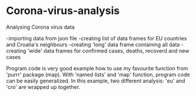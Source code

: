# Corona-virus-analysis
Analysing Corona virus data

-importing data from json file
-creating list of data frames for EU countries and Croatia's neighbours
-creating 'long' data frame containing all data
-creating 'wide' data frames for confirmed cases, deaths, recoverd and new cases

Program code is very good example how to use my favourite function from 'purrr' package (map).
With 'named lists' and 'map' function, program code can be easily generalized.
In this example, two different analysis: 'eu' and 'cro' are wrapped up together.